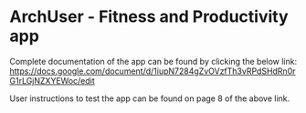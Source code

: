 # ArchUser - Fitness and Productivity app

Complete documentation of the app can be found by clicking the below link:
https://docs.google.com/document/d/1iupN7284gZvOVzfTh3vRPdSHdRn0rG1rLGjNZXYEWoc/edit

User instructions to test the app can be found on page 8 of the above link.